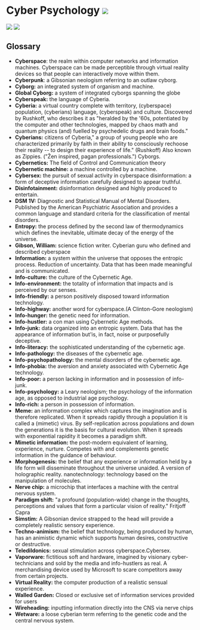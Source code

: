 # Cyber Psychology ![](https://img.shields.io/badge/-Live-darkgreen)
![](https://img.shields.io/badge/Batch-21UCYS-green) ![](https://img.shields.io/badge/Batch-22UCYS-green)

## Glossary 
- **Cyberspace**: the realm within computer networks and information machines. Cyberspace can be made perceptible through virtual
  reality devices so that people can interactively move within them.
- **Cyberpunk**: a Gibsonian neologism referring to an outlaw cyborg.
- **Cyborg:** an integrated system of organism and machine.
- **Global Cyborg:** a system of integrated cyborgs spanning the globe
- **Cyberspeak:** the language of Cyberia.
- **Cyberia:** a virtual country complete with territory, (cyberspace) population, (cyberians) language, (cyberspeak) and culture.
  Discovered by Rushkoff, who describes it as "heralded by the '60s, potentiated by the computer and other technologies, mapped by
 chaos math and quantum physics (and) fuelled by psychedelic drugs and brain foods."
- **Cyberians:** citizens of Cyberia," a group of young people who are characterized primarily by faith in their ability to consciously
  rechoose their reality -- to design their experience of life." (Rushkoff) Also known as Zippies. ("Žen inspired, pagan professionals.") Cyborgs.
- **Cybernetics:** The field of Control and Communication theory 
- **Cybernetic machine:** a machine controlled by a machine.
- **Cybersex:** the pursuit of sexual activity in cyberspace disinformation: a form of deceptive information carefully designed to appear truthful.
- **Disinfotainment:** disinformation designed and highly produced to entertain.
- **DSM 1V:** Diagnostic and Statistical Manual of Mental Disorders. Published by the American Psychiatric Association and provides a common
language and standard criteria for the classification of mental disorders.
- **Entropy:** the process defined by the second law of thermodynamics which defines the inevitable, ultimate decay of the energy of the universe.
- **Gibson, William:** science fiction writer. Cyberian guru who defined and described cyberspace
- **Information:** a system within the universe that opposes the entropic process. Reduction of uncertainty. Data that has been made meaningful
  and is communicated.
- **Info-culture:** the culture of the Cybernetic Age.
- **Info-environment:** the totality of information that impacts and is perceived by our senses.
- **Info-friendly:** a person positively disposed toward information technology.
- **Info-highway:** another word for cyberspace.(A Clinton-Gore neologism)
- **Info-hunger:** the genetic need for information.
- **Info-hustler:** a con man using Cybernetic Age methods.
- **Info-junk:** data organized into an entropic system. Data that has the appearance of information but'is, in fact, noise or purposefully deceptive.
- **Info-literacy:** the sophisticated understanding of the cybernetic age.
- **Info-pathology:** the diseases of the cybernetic age.
- **Info-psychopathology:** the mental disorders of the cybernetic age.
- **Info-phobia:** the aversion and anxiety associated with Cybernetic Age technology.
- **Info-poor:** a person lacking in information and in possession of info-junk.
- **Info-psychology:** a Leary neologism; the psychology of the information age, as opposed to industrial age psychology.
- **Info-rich:** a person in possession of information.
- **Meme:** an information complex which captures the imagination and is therefore replicated. When it spreads rapidly through a population it is called a (mimetic) virus. By self-replication
  across populations and down the generations it is the basis for cultural evolution. When it spreads with exponential rapidity it becomes a paradigm shift.
- **Mimetic information:** the post-modern equivalent of learning, experience, nurture. Competes with and complements genetic information in the guidance of behaviour.
- **Morphogenesis:** the belief that any experience or information held by a life form will disseminate throughout the universe unaided. A version of holographic reality.
  nanotechnology: technology based on the manipulation of molecules. 
- **Nerve chip:** a microchip that interfaces a machine with the central nervous system.
- **Paradigm shift:** "a profound (population-wide) change in the thoughts, perceptions and values that form a particular vision of reality." Fritjoff Capra
- **Simstim:** A Gibsonian device strapped to the head will provide a completely realistic sensory experience.
- **Techno-animism:** the belief that technology, being produced by human, has an animistic dynamic which supports human desires, constructive or destructive.
- **Teledildonics:** sexual stimulation across cyberspace.Cybersex.
- **Vaporware:** fictitious soft and hardware, imagined by visionary cyber-technicians and sold by the media and info-hustlers as real. A merchandising device used by Microsoft to scare competitors away from certain projects.
- **Virtual Reality:** the computer production of a realistic sensual experience.
- **Walled Garden:** Closed or exclusive set of information services provided for users
- **Wireheading:** inputting information directly into the CNS via nerve chips
- **Wetware:** a loose cyberian term referring to the genetic code and the central nervous system.
